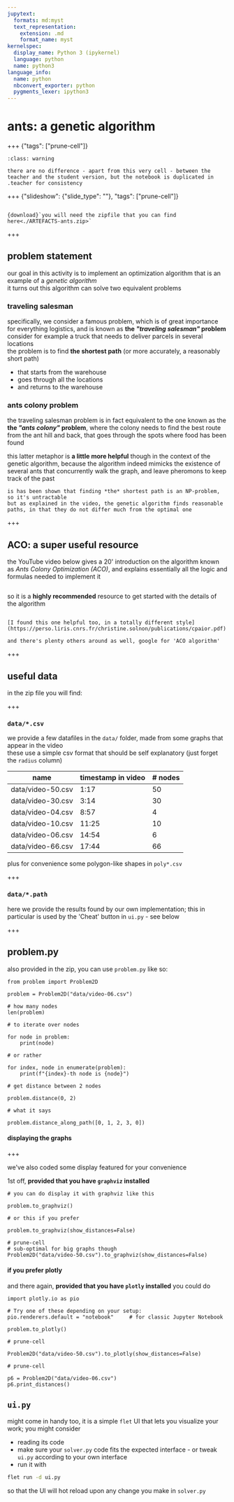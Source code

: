 ```yaml
---
jupytext:
  formats: md:myst
  text_representation:
    extension: .md
    format_name: myst
kernelspec:
  display_name: Python 3 (ipykernel)
  language: python
  name: python3
language_info:
  name: python
  nbconvert_exporter: python
  pygments_lexer: ipython3
---
```


# ants: a genetic algorithm

+++ {"tags": ["prune-cell"]}

````{admonition} nothing to prune
:class: warning

there are no difference - apart from this very cell - between the teacher and the student version, but the notebook is duplicated in .teacher for consistency
````

+++ {"slideshow": {"slide_type": ""}, "tags": ["prune-cell"]}

```{admonition} grab the zip for starters

{download}`you will need the zipfile that you can find here<./ARTEFACTS-ants.zip>`
```

+++

## problem statement

our goal in this activity is to implement an optimization algorithm that is an example of a *genetic algorithm*  
it turns out this algorithm can solve two equivalent problems

### traveling salesman

specifically, we consider a famous problem, which is of great importance for everything logistics, and is known as **the *"traveling salesman"* problem**  
consider for example a truck that needs to deliver parcels in several locations  
the problem is to find **the shortest path** (or more accurately, a reasonably short path)

- that starts from the warehouse
- goes through all the locations
- and returns to the warehouse

### ants colony problem

the traveling salesman problem is in fact equivalent to the one known as the **the *"ants colony"* problem**, where the colony needs to find the best route from the ant hill and back, that goes through the spots where food has been found  

this latter metaphor is **a little more helpful** though in the context of the genetic algorithm, because the algorithm indeed mimicks the existence of several ants that concurrently walk the graph, and leave pheromons to keep track of the past

```{admonition} not *the* shortest path
is has been shown that finding *the* shortest path is an NP-problem, so it's untractable  
but as explained in the video, the genetic algorithm finds reasonable paths, in that they do not differ much from the optimal one
```

+++

## ACO: a super useful resource

the YouTube video below gives a 20' introduction on the algorithm known as *Ants Colony Optimization (ACO)*, and explains essentially all the logic and formulas needed to implement it  
```{iframe} https://www.youtube.com/embed/u7bQomllcJw?rel=0&amp;controls=1
```
so it is a **highly recommended** resource to get started with the details of the algorithm

```{admonition} not a video fan ?

[I found this one helpful too, in a totally different style](https://perso.liris.cnrs.fr/christine.solnon/publications/cpaior.pdf)

and there's plenty others around as well, google for 'ACO algorithm'
```

+++

## useful data

in the zip file you will find:

+++

### `data/*.csv`

we provide a few datafiles in the `data/` folder, made from some graphs that appear in the video  
these use a simple csv format that should be self explanatory (just forget the `radius` column)

| name | timestamp in video | # nodes |
|-|-|-|
| data/video-50.csv | 1:17 | 50 |
| data/video-30.csv | 3:14 | 30 |
| data/video-04.csv | 8:57 | 4 |
| data/video-10.csv | 11:25 | 10 |
| data/video-06.csv | 14:54 | 6 |
| data/video-66.csv | 17:44 | 66 |

plus for convenience some polygon-like shapes in `poly*.csv`

+++

### `data/*.path`

here we provide the results found by our own implementation; this in particular is used by the 'Cheat' button in `ui.py` - see below

+++

## problem.py

also provided in the zip, you can use `problem.py` like so:

```{code-cell} ipython3
from problem import Problem2D

problem = Problem2D("data/video-06.csv")
```

```{code-cell} ipython3
# how many nodes
len(problem)
```

```{code-cell} ipython3
# to iterate over nodes

for node in problem:
    print(node)
```

```{code-cell} ipython3
# or rather

for index, node in enumerate(problem):
    print(f"{index}-th node is {node}")
```

```{code-cell} ipython3
# get distance between 2 nodes

problem.distance(0, 2)
```

```{code-cell} ipython3
# what it says

problem.distance_along_path([0, 1, 2, 3, 0])
```

#### displaying the graphs

+++

we've also coded some display featured for your convenience

1st off, **provided that you have `graphviz` installed**

```{code-cell} ipython3
# you can do display it with graphviz like this

problem.to_graphviz()
```

```{code-cell} ipython3
# or this if you prefer

problem.to_graphviz(show_distances=False)
```

```{code-cell} ipython3
# prune-cell
# sub-optimal for big graphs though
Problem2D("data/video-50.csv").to_graphviz(show_distances=False)
```

#### if you prefer plotly

and there again, **provided that you have `plotly` installed** you could do

```{code-cell} ipython3
import plotly.io as pio

# Try one of these depending on your setup:
pio.renderers.default = "notebook"     # for classic Jupyter Notebook
```

```{code-cell} ipython3
problem.to_plotly()
```

```{code-cell} ipython3
# prune-cell 

Problem2D("data/video-50.csv").to_plotly(show_distances=False)
```

```{code-cell} ipython3
# prune-cell

p6 = Problem2D("data/video-06.csv")
p6.print_distances()
```

## `ui.py`

might come in handy too, it is a simple `flet` UI that lets you visualize your work; you might consider

- reading its code
- make sure your `solver.py` code fits the expected interface - or tweak `ui.py` according to your own interface
- run it with
```bash
flet run -d ui.py
```
so that the UI will hot reload upon any change you make in `solver.py`
